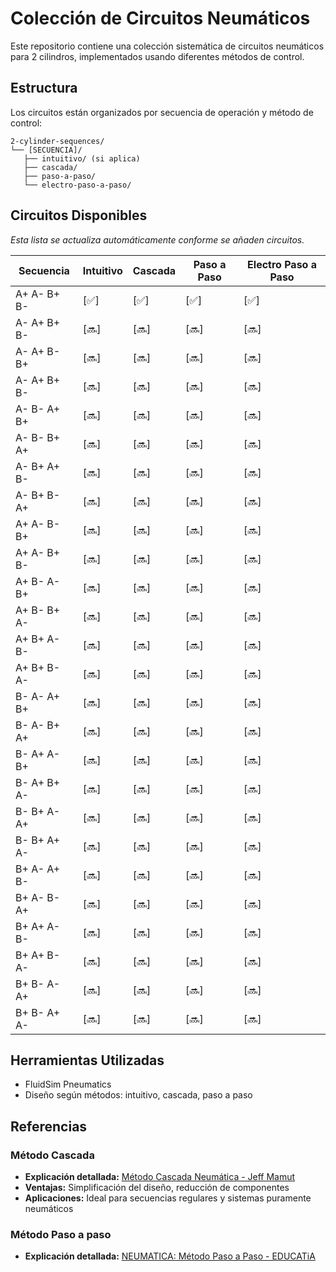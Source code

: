 # Colección de Circuitos Neumáticos

Este repositorio contiene una colección sistemática de circuitos neumáticos para 2 cilindros, implementados usando diferentes métodos de control.

## Estructura

Los circuitos están organizados por secuencia de operación y método de control:
```
2-cylinder-sequences/
└── [SECUENCIA]/
   ├── intuitivo/ (si aplica)
   ├── cascada/
   ├── paso-a-paso/
   └── electro-paso-a-paso/
```

## Circuitos Disponibles

*Esta lista se actualiza automáticamente conforme se añaden circuitos.*

| Secuencia | Intuitivo | Cascada | Paso a Paso | Electro Paso a Paso |
|-----------|---------|---------|-------------|---------------------|
| A+ A- B+ B- | [✅] | [✅] | [✅] | [✅] |
| A- A+ B+ B- | [🔜] | [🔜] | [🔜] | [🔜] |
| A- A+ B- B+ | [🔜] | [🔜] | [🔜] | [🔜] |
| A- A+ B+ B- | [🔜] | [🔜] | [🔜] | [🔜] |
| A- B- A+ B+ | [🔜] | [🔜] | [🔜] | [🔜] |
| A- B- B+ A+ | [🔜] | [🔜] | [🔜] | [🔜] |
| A- B+ A+ B- | [🔜] | [🔜] | [🔜] | [🔜] |
| A- B+ B- A+ | [🔜] | [🔜] | [🔜] | [🔜] |
| A+ A- B- B+ | [🔜] | [🔜] | [🔜] | [🔜] |
| A+ A- B+ B- | [🔜] | [🔜] | [🔜] | [🔜] |
| A+ B- A- B+ | [🔜] | [🔜] | [🔜] | [🔜] |
| A+ B- B+ A- | [🔜] | [🔜] | [🔜] | [🔜] |
| A+ B+ A- B- | [🔜] | [🔜] | [🔜] | [🔜] |
| A+ B+ B- A- | [🔜] | [🔜] | [🔜] | [🔜] |
| B- A- A+ B+ | [🔜] | [🔜] | [🔜] | [🔜] |
| B- A- B+ A+ | [🔜] | [🔜] | [🔜] | [🔜] |
| B- A+ A- B+ | [🔜] | [🔜] | [🔜] | [🔜] |
| B- A+ B+ A- | [🔜] | [🔜] | [🔜] | [🔜] |
| B- B+ A- A+ | [🔜] | [🔜] | [🔜] | [🔜] |
| B- B+ A+ A- | [🔜] | [🔜] | [🔜] | [🔜] |
| B+ A- A+ B- | [🔜] | [🔜] | [🔜] | [🔜] |
| B+ A- B- A+ | [🔜] | [🔜] | [🔜] | [🔜] |
| B+ A+ A- B- | [🔜] | [🔜] | [🔜] | [🔜] |
| B+ A+ B- A- | [🔜] | [🔜] | [🔜] | [🔜] |
| B+ B- A- A+ | [🔜] | [🔜] | [🔜] | [🔜] |
| B+ B- A+ A- | [🔜] | [🔜] | [🔜] | [🔜] |

## Herramientas Utilizadas
- FluidSim Pneumatics
- Diseño según métodos: intuitivo, cascada, paso a paso

## Referencias 

### Método Cascada
- **Explicación detallada:** [Método Cascada Neumática - Jeff Mamut](https://jeffmamut.blogspot.com/p/metodo-cascada-neumatica.html)
- **Ventajas:** Simplificación del diseño, reducción de componentes
- **Aplicaciones:** Ideal para secuencias regulares y sistemas puramente neumáticos

### Método Paso a paso
- **Explicación detallada:** [NEUMATICA: Método Paso a Paso - EDUCATiA](https://educatia.com.co/neumatica-metodo-paso-a-paso/)
